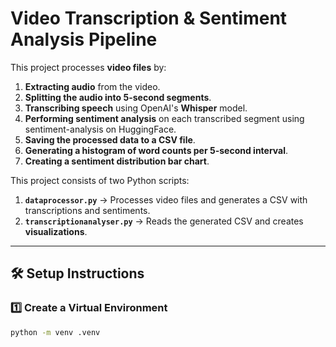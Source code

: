 # Video Transcription & Sentiment Analysis Pipeline

This project processes **video files** by:
1. **Extracting audio** from the video.
2. **Splitting the audio into 5-second segments**.
3. **Transcribing speech** using OpenAI's **Whisper** model.
4. **Performing sentiment analysis** on each transcribed segment using sentiment-analysis on HuggingFace.
5. **Saving the processed data to a CSV file**.
6. **Generating a histogram of word counts per 5-second interval**.
7. **Creating a sentiment distribution bar chart**.

This project consists of two Python scripts:
1. **`dataprocessor.py`** → Processes video files and generates a CSV with transcriptions and sentiments.
2. **`transcriptionanalyser.py`** → Reads the generated CSV and creates **visualizations**.

---

## **🛠️ Setup Instructions**

### **1️⃣ Create a Virtual Environment**
```bash
python -m venv .venv
